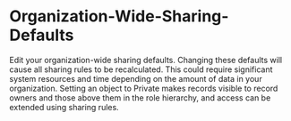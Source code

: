 # Organization-Wide-Sharing-Defaults
Edit your organization-wide sharing defaults. Changing these defaults will cause all sharing rules to be recalculated. This could require significant system resources and time depending on the amount of data in your organization. Setting an object to Private makes records visible to record owners and those above them in the role hierarchy, and access can be extended using sharing rules.

